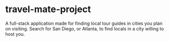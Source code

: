 # travel-mate-project
A full-stack application made for finding local tour guides in cities you plan on visiting. Search for San Diego, or Atlanta, to find locals in a city willing to host you.
